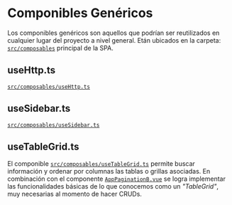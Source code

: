 # Componibles Genéricos

Los componibles genéricos son aquellos que podrían ser reutilizados en cualquier lugar del proyecto a nivel general. Etán ubicados en la carpeta: [`src/composables`](https://github.com/CaribesTIC/vue-frontend-ts/tree/main/src/composables) principal de la SPA.

## useHttp.ts
[`src/composables/useHttp.ts`](https://github.com/CaribesTIC/vue-frontend-ts/blob/main/src/composables/useHttp.ts)

## useSidebar.ts
[`src/composables/useSidebar.ts`](https://github.com/CaribesTIC/vue-frontend-ts/blob/main/src/composables/useSidebar.ts)

## useTableGrid.ts 
El componible [`src/composables/useTableGrid.ts`](https://github.com/CaribesTIC/vue-frontend-ts/blob/main/src/composables/useTableGrid.ts) permite buscar información y ordenar por columnas las tablas o grillas asociadas. En combinación con el componente [`AppPaginationB.vue`](../vue/generic-components.html#apppaginationb-vue) se logra implementar las funcionalidades básicas de lo que conocemos como un _"TableGrid"_, muy necesarias al momento de hacer CRUDs.



